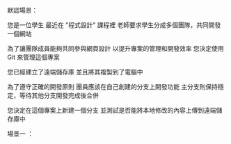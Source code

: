 默認場景：

您是一位學生
最近在 "程式設計" 課程裡
老師要求學生分成多個團隊，共同開發一個網站

為了讓團隊成員能夠共同參與網頁設計
以提升專案的管理和開發效率
您決定使用 Git 來管理這個專案

您已經建立了遠端儲存庫
並且將其複製到了電腦中

為了遵守正確的開發原則
團員應該在自己創建的分支上開發功能
主分支則保持穩定，等待其他分支開發完成後合併

您決定在這個專案上新建一個分支
並測試是否能將本地修改的內容上傳到遠端儲存庫中



場景一 ：
